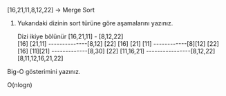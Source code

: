 [16,21,11,8,12,22] -> Merge Sort 

1) Yukarıdaki dizinin sort türüne göre aşamalarını yazınız.
    

    Dizi ikiye bölünür 
    [16,21,11]         -        [8,12,22]  
    [16]  [21,11] --------------[8,12]    [22]
    [16]  [21] [11] ------------[8][12]   [22]
    [16]  [11][21] -------------[8,30]    [22] 
    [11,16,21] ----------------[8,12,22]
           [8,11,12,16,21,22]


Big-O gösterimini yazınız.

O(nlogn)

